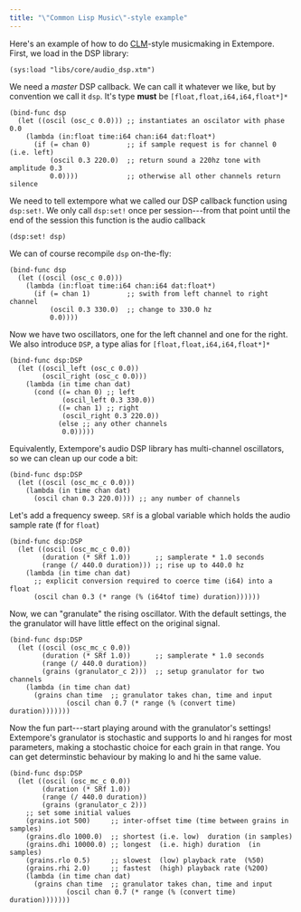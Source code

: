```yaml
---
title: "\"Common Lisp Music\"-style example"
---
```


Here's an example of how to do
[CLM](https://ccrma.stanford.edu/software/clm/)-style musicmaking in Extempore.
First, we load in the DSP library:

~~~~ sourceCode
(sys:load "libs/core/audio_dsp.xtm")
~~~~

We need a *master* DSP callback. We can call it whatever we like, but by
convention we call it `dsp`. It's type **must** be
`[float,float,i64,i64,float*]*`

~~~~ sourceCode
(bind-func dsp
  (let ((oscil (osc_c 0.0))) ;; instantiates an oscilator with phase 0.0
    (lambda (in:float time:i64 chan:i64 dat:float*)
      (if (= chan 0)         ;; if sample request is for channel 0 (i.e. left)
          (oscil 0.3 220.0)  ;; return sound a 220hz tone with amplitude 0.3
          0.0))))            ;; otherwise all other channels return silence
~~~~

We need to tell extempore what we called our DSP callback function using
`dsp:set!`. We only call `dsp:set!` once per session---from that point until the
end of the session this function is the audio callback

~~~~ sourceCode
(dsp:set! dsp)
~~~~

We can of course recompile `dsp` on-the-fly:

~~~~ sourceCode
(bind-func dsp
  (let ((oscil (osc_c 0.0)))
    (lambda (in:float time:i64 chan:i64 dat:float*)
      (if (= chan 1)         ;; swith from left channel to right channel
          (oscil 0.3 330.0)  ;; change to 330.0 hz
          0.0))))
~~~~

Now we have two oscillators, one for the left channel and one for the right. We
also introduce `DSP`, a type alias for `[float,float,i64,i64,float*]*`

~~~~ sourceCode
(bind-func dsp:DSP
  (let ((oscil_left (osc_c 0.0))
        (oscil_right (osc_c 0.0)))
    (lambda (in time chan dat)
      (cond ((= chan 0) ;; left
             (oscil_left 0.3 330.0))
            ((= chan 1) ;; right
             (oscil_right 0.3 220.0))
            (else ;; any other channels
             0.0)))))
~~~~

Equivalently, Extempore's audio DSP library has multi-channel oscillators, so we
can clean up our code a bit:

~~~~ sourceCode
(bind-func dsp:DSP
  (let ((oscil (osc_mc_c 0.0)))
    (lambda (in time chan dat)
      (oscil chan 0.3 220.0)))) ;; any number of channels
~~~~

Let's add a frequency sweep. `SRf` is a global variable which holds the audio
sample rate (f for `float`)

~~~~ sourceCode
(bind-func dsp:DSP
  (let ((oscil (osc_mc_c 0.0))
        (duration (* SRf 1.0))      ;; samplerate * 1.0 seconds
        (range (/ 440.0 duration))) ;; rise up to 440.0 hz
    (lambda (in time chan dat)
      ;; explicit conversion required to coerce time (i64) into a float
      (oscil chan 0.3 (* range (% (i64tof time) duration))))))
~~~~

Now, we can "granulate" the rising oscillator. With the default settings, the
the granulator will have little effect on the original signal.

~~~~ sourceCode
(bind-func dsp:DSP
  (let ((oscil (osc_mc_c 0.0))
        (duration (* SRf 1.0))      ;; samplerate * 1.0 seconds
        (range (/ 440.0 duration))
        (grains (granulator_c 2)))  ;; setup granulator for two channels
    (lambda (in time chan dat)
      (grains chan time  ;; granulator takes chan, time and input
              (oscil chan 0.7 (* range (% (convert time) duration)))))))
~~~~

Now the fun part---start playing around with the granulator's settings!
Extempore's granulator is stochastic and supports lo and hi ranges for most
parameters, making a stochastic choice for each grain in that range. You can get
determinstic behaviour by making lo and hi the same value.

~~~~ sourceCode
(bind-func dsp:DSP
  (let ((oscil (osc_mc_c 0.0))
        (duration (* SRf 1.0))
        (range (/ 440.0 duration))
        (grains (granulator_c 2))) 
    ;; set some initial values
    (grains.iot 500)     ;; inter-offset time (time between grains in samples)
    (grains.dlo 1000.0)  ;; shortest (i.e. low)  duration (in samples)
    (grains.dhi 10000.0) ;; longest  (i.e. high) duration  (in samples)
    (grains.rlo 0.5)     ;; slowest  (low) playback rate  (%50)
    (grains.rhi 2.0)     ;; fastest  (high) playback rate (%200)
    (lambda (in time chan dat)
      (grains chan time  ;; granulator takes chan, time and input
              (oscil chan 0.7 (* range (% (convert time) duration)))))))
~~~~
